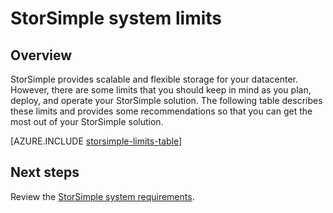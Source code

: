 <properties 
   pageTitle="StorSimple system limits | Windows Azure"
   description="Describes system limits and recommended sizes for StorSimple 8000 series components and connections."
   services="storsimple"
   documentationCenter="NA"
   authors="alkohli"
   manager="carmonm"
   editor="" />
<tags
	ms.service="storsimple"
	ms.date="12/15/2015"
	wacn.date=""/>

# StorSimple system limits

## Overview

StorSimple provides scalable and flexible storage for your datacenter. However, there are some limits that you should keep in mind as you plan, deploy, and operate your StorSimple solution. The following table describes these limits and provides some recommendations so that you can get the most out of your StorSimple solution.

[AZURE.INCLUDE [storsimple-limits-table](../../includes/storsimple-limits-table.md)]

## Next steps

Review the [StorSimple system requirements](storsimple-system-requirements.md). 

